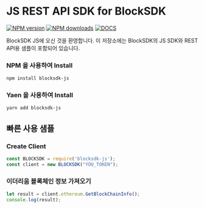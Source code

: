 # JS REST API SDK for BlockSDK
[![NPM version](https://img.shields.io/npm/v/blocksdk-js.svg)](https://www.npmjs.com/package/blocksdk-js)
[![NPM downloads](https://img.shields.io/npm/dm/blocksdk-js.svg)](https://www.npmjs.com/package/blocksdk-js)
[![DOCS](https://readthedocs.org/projects/sagemaker/badge/?version=stable)](https://docs-v2.blocksdk.com/)

BlockSDK JS에 오신 것을 환영합니다. 이 저장소에는 BlockSDK의 JS SDK와 REST API용 샘플이 포함되어 있습니다.


### NPM 을 사용하여 Install
```sh
npm install blocksdk-js
```

### Yaen 을 사용하여 Install
```sh
yarn add blocksdk-js
```

## 빠른 사용 샘플
### Create Client
```javascript
const BLOCKSDK = require('blocksdk-js');
const client = new BLOCKSDK("YOU_TOKEN");
```
### 이더리움 블록체인 정보 가져오기
```javascript
let result = client.ethereum.GetBlockChainInfo();
console.log(result);
```

[install-packagist]: https://packagist.org/packages/block-chen/blocksdk-php
[npm]:(http://npmjs.org)
[packagist]: http://packagist.org
[BlockSDK Developer Docs]: https://docs.blocksdk.com
